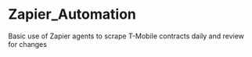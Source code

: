 # Zapier_Automation
Basic use of Zapier agents to scrape T-Mobile contracts daily and review for changes
